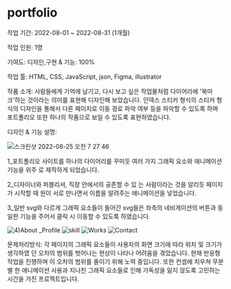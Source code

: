 # portfolio

작업 기간: 2022-08-01 ~ 2022-08-31 (1개월)

작업 인원: 1명

기여도: 디자인,구현 & 기능: 100%

작업 툴: HTML, CSS, JavaScript, json, Figma, illustrator

작품 소개: 사람들에게 기억에 남기고, 다시 보고 싶은 작업물처럼 다이어리에 '북마크'하는 것이라는 의미를 표현해 디자인해 보았습니다.
인덱스 스티커 형식의 스티커 형식의 디자인을 통해서 다른 페이지로 이동 경로 파악 여부 등을 파악할 수 있도록 하며 포트폴리오 또한 하나의 작품으로 보일 수 있도록 표현하였습니다.



디자인 & 기능 설명:

![스크린샷 2022-08-25 오전 7 27 46](https://user-images.githubusercontent.com/106298540/193947910-ddaaceef-824f-434e-8afe-3c0da8dd5da0.png)

1_포트폴리오 사이트를 하나의 다이어리를 꾸미듯 여러 가지 그래픽 요소와 애니메이션 기능을 위주 로 제작하게 되었습니다.
 
2_디자이너와 퍼블리셔, 직장 안에서의 공존할 수 있 는 사람이라는 것을 알리듯 페이지가 시작할 때 원이 서로 만나면서 이름을 알려주는 애니메이션을 넣었습니다.
 
3_일반 svg와 다르게 그래픽 요소들이 들어간 svg들은 좌측의 네비게이션의 버튼과 동일한 기능을 주어서 클릭 시 이동할 수 있도록 하였습니다.


![4)About _Profile](https://user-images.githubusercontent.com/106298540/193948033-859cc097-d95f-4aa8-901a-650e337c6a2a.jpg)
![skill](https://user-images.githubusercontent.com/106298540/193948041-e8b99507-c4d7-44bf-bea0-d3ae34cbfc53.jpg)
![Works](https://user-images.githubusercontent.com/106298540/193948059-034e9de0-942f-422e-8fd3-8b7cc26e6f00.jpg)
![Contact](https://user-images.githubusercontent.com/106298540/193948072-a3934a7b-a40b-44a6-8ae0-7934be5e4808.jpg)








문제처리방식:
각 페이지의 그래픽 요소들이 사용자의 화면 크기에 따라 위치 및 크기가 생각하였 던 오차의 범위를 벗어나는 현상이 나타나 어려움을 겪었습니다. 현재 반응형 작업을 진행하며 이 오차의 범위를 줄이기 위해 노력 중입니다. 또한 컨셉에 치우쳐 무분별
한 애니메이션 사용과 지나친 그래픽 요소들로 인해 가독성을 잃지 않도록 고민하는 시간을 가진 프로젝트입니다.

